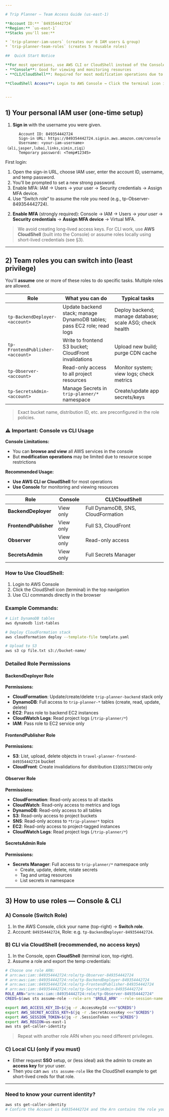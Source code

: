 ```yaml
---

# Trip Planner — Team Access Guide (us-east-1)

**Account ID:** `849354442724`
**Region:** `us-east-1`
**Stacks you'll see:**

* `trip-planner-iam-users` (creates our 6 IAM users & group)
* `trip-planner-team-roles` (creates 5 reusable roles)

##  Quick Start Notice

**For most operations, use AWS CLI or CloudShell instead of the Console:**
- **Console**: Good for viewing and monitoring resources
- **CLI/CloudShell**: Required for most modification operations due to resource scope restrictions

**CloudShell Access**: Login to AWS Console → Click the terminal icon in the top navigation bar.


---
```


## 1) Your personal IAM user (one-time setup)

1. **Sign in** with the username you were given. 
````
      Account ID: 849354442724
      Sign-in URL: https://849354442724.signin.aws.amazon.com/console
      Username: <your-iam-username>（ali,jasper,lubai,links,simin,ziqi）
      Temporary password: <Temp#12345>
````
First login:
1) Open the sign-in URL, choose IAM user, enter the account ID, username, and temp password.
2) You’ll be prompted to set a new strong password.
3) Enable MFA: IAM → Users → your user → Security credentials → Assign MFA device.
4) Use “Switch role” to assume the role you need (e.g., tp-Observer-849354442724).

2. **Enable MFA** (strongly required):
   Console → IAM → Users → *your user* → **Security credentials** → **Assign MFA device** → Virtual MFA.

> We avoid creating long-lived access keys. For CLI work, use **AWS CloudShell** (built into the Console) or assume roles locally using short-lived credentials (see §3).

---

## 2) Team roles you can switch into (least privilege)

You'll **assume** one or more of these roles to do specific tasks. Multiple roles are allowed.

| Role                             | What you can do                                                                 | Typical tasks                                              |
| -------------------------------- | ------------------------------------------------------------------------------- | ---------------------------------------------------------- |
| `tp-BackendDeployer-<account>`   | Update backend stack; manage DynamoDB tables; pass EC2 role; read logs         | Deploy backend; manage database; scale ASG; check health   |
| `tp-FrontendPublisher-<account>` | Write to frontend S3 bucket; CloudFront invalidations                          | Upload new build; purge CDN cache                          |
| `tp-Observer-<account>`          | Read-only access to all project resources                                      | Monitor system; view logs; check metrics                   |
| `tp-SecretsAdmin-<account>`      | Manage Secrets in `trip-planner/*` namespace                                    | Create/update app secrets/keys                             |

> Exact bucket name, distribution ID, etc. are preconfigured in the role policies.

### ⚠️ Important: Console vs CLI Usage

**Console Limitations:**
- You can **browse and view** all AWS services in the console
- But **modification operations** may be limited due to resource scope restrictions

**Recommended Usage:**
- **Use AWS CLI or CloudShell** for most operations
- **Use Console** for monitoring and viewing resources

| Role | Console | CLI/CloudShell |
|------|---------|----------------|
| **BackendDeployer** | View only | Full DynamoDB, SNS, CloudFormation |
| **FrontendPublisher** | View only | Full S3, CloudFront |
| **Observer** | View only | Read-only access |
| **SecretsAdmin** | View only | Full Secrets Manager |

### How to Use CloudShell:
1. Login to AWS Console
2. Click the CloudShell icon (terminal) in the top navigation
3. Use CLI commands directly in the browser

### Example Commands:
```bash
# List DynamoDB tables
aws dynamodb list-tables

# Deploy CloudFormation stack
aws cloudformation deploy --template-file template.yaml

# Upload to S3
aws s3 cp file.txt s3://bucket-name/
```

### Detailed Role Permissions

####  BackendDeployer Role
**Permissions:**
- **CloudFormation**: Update/create/delete `trip-planner-backend` stack only
- **DynamoDB**: Full access to `trip-planner-*` tables (create, read, update, delete)
- **EC2**: Pass role to backend EC2 instances
- **CloudWatch Logs**: Read project logs (`/trip-planner/*`)
- **IAM**: Pass role to EC2 service only

####  FrontendPublisher Role   
**Permissions:**
- **S3**: List, upload, delete objects in `travel-planner-frontend-849354442724` bucket
- **CloudFront**: Create invalidations for distribution `EIQO53JTN0IXU` only

####  Observer Role
**Permissions:**
- **CloudFormation**: Read-only access to all stacks
- **CloudWatch**: Read-only access to metrics and logs
- **DynamoDB**: Read-only access to all tables
- **S3**: Read-only access to project buckets
- **SNS**: Read-only access to `*trip-planner*` topics
- **EC2**: Read-only access to project-tagged instances
- **CloudWatch Logs**: Read project logs (`/trip-planner/*`)

#### SecretsAdmin Role
**Permissions:**
- **Secrets Manager**: Full access to `trip-planner/*` namespace only
  - Create, update, delete, rotate secrets
  - Tag and untag resources
  - List secrets in namespace

---

## 3) How to use roles — Console & CLI

### A) Console (Switch Role)

1. In the AWS Console, click your name (top-right) → **Switch role**.
2. Account: `849354442724`, Role: e.g. `tp-BackendDeployer-849354442724`.

### B) CLI via **CloudShell** (recommended, no access keys)

1. In the Console, open **CloudShell** (terminal icon, top-right).
2. Assume a role and export the temp credentials:

```bash
# Choose one role ARN:
# arn:aws:iam::849354442724:role/tp-Observer-849354442724
# arn:aws:iam::849354442724:role/tp-BackendDeployer-849354442724
# arn:aws:iam::849354442724:role/tp-FrontendPublisher-849354442724
# arn:aws:iam::849354442724:role/tp-SecretsAdmin-849354442724
ROLE_ARN="arn:aws:iam::849354442724:role/tp-Observer-849354442724"
CREDS=$(aws sts assume-role --role-arn "$ROLE_ARN" --role-session-name team-session --query 'Credentials' --output json)

export AWS_ACCESS_KEY_ID=$(jq -r .AccessKeyId <<<"$CREDS")
export AWS_SECRET_ACCESS_KEY=$(jq -r .SecretAccessKey <<<"$CREDS")
export AWS_SESSION_TOKEN=$(jq -r .SessionToken <<<"$CREDS")
export AWS_REGION=us-east-1
aws sts get-caller-identity
```

> Repeat with another role ARN when you need different privileges.

### C) Local CLI (only if you must)

* Either request **SSO** setup, or (less ideal) ask the admin to create an **access key** for your user.
* Then you can `aws sts assume-role` like the CloudShell example to get short-lived creds for that role.

---

### Need to know your current identity?

```bash
aws sts get-caller-identity
# Confirm the Account is 849354442724 and the Arn contains the role you intended to assume
```

